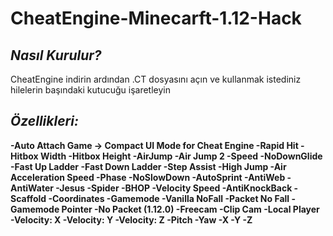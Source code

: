 # CheatEngine-Minecarft-1.12-Hack

*Nasıl Kurulur?*
----------------
CheatEngine indirin ardından .CT dosyasını açın ve kullanmak istediniz hilelerin başındaki kutucuğu işaretleyin


*Özellikleri:*
------------------
**-Auto Attach Game
-> Compact UI Mode for Cheat Engine
-Rapid Hit
-Hitbox Width
-Hitbox Height
-AirJump
-Air Jump 2
-Speed
-NoDownGlide
-Fast Up Ladder
-Fast Down Ladder
-Step Assist
-High Jump
-Air Acceleration Speed
-Phase
-NoSlowDown
-AutoSprint
-AntiWeb
-AntiWater
-Jesus
-Spider
-BHOP
-Velocity Speed
-AntiKnockBack
-Scaffold
-Coordinates
-Gamemode
-Vanilla NoFall
-Packet No Fall
-Gamemode Pointer
-No Packet (1.12.0)
-Freecam
-Clip Cam
-Local Player
-Velocity: X
-Velocity: Y
-Velocity: Z
-Pitch
-Yaw
-X
-Y
-Z**
